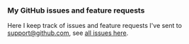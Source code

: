 ### My GitHub issues and feature requests

Here I keep track of issues and feature requests I've sent to support@github.com, see [all issues here](https://github.com/mindrones/support-github-com/issues).
